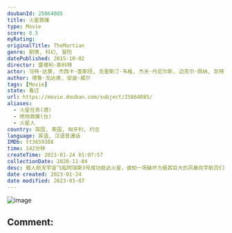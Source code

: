 ```yaml
---
doubanId: 25864085
title: 火星救援
type: Movie
score: 8.5
myRating: 
originalTitle: TheMartian
genre: 剧情, 科幻, 冒险
datePublished: 2015-10-02
director: 雷德利·斯科特
actor: 马特·达蒙, 杰西卡·查斯坦, 克里斯汀·韦格, 杰夫·丹尼尔斯, 迈克尔·佩纳, 凯特·玛拉, 肖恩·宾, 塞巴斯蒂安·斯坦, 唐纳德·格洛弗, 切瓦特·埃加福, 阿卡塞尔·亨涅, 陈数, 高雄, 本尼迪克特·黄, 麦肯兹·戴维斯, 娜奥米·斯科特, 丽丽·博尔丹, 布莱恩·卡斯佩, undefined, undefined, undefined, 迈克尔·寇特斯, 尼克·穆罕默德, 乔纳森·阿里斯, 马克·奥尼尔, 索子贾·奥尔森兰, 彼得·林卡, 恩佐·科伦蒂
author: 德鲁·戈达德, 安迪·威尔
tags: [Movie]
state: 看过
url: https://movie.douban.com/subject/25864085/
aliases:
  - 火星任务(港)
  - 绝地救援(台)
  - 火星人
country: 英国, 美国, 匈牙利, 约旦
language: 英语, 汉语普通话
IMDb: tt3659388
time: 142分钟
createTime: 2023-01-24 01:07:57
collectionDate: 2020-11-04
desc: 载人航天宇宙飞船阿瑞斯3号成功抵达火星，谁知一场破坏力极其巨大的风暴向宇航员们袭来，阿瑞斯3号被迫中断任务，紧急返航。撤离途中，宇航员马克·沃特尼（马特·达蒙MattDamon饰）被飞船上吹落的...
date created: 2023-01-24
date modified: 2023-03-07
---
```


![image](p2280097442.jpg)

Comment:
---

